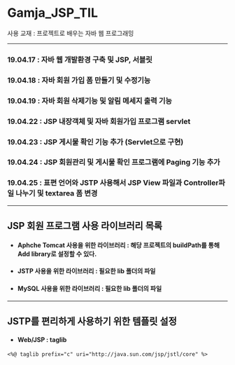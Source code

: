 # Gamja_JSP_TIL

사용 교재 : 프로젝트로 배우는 자바 웹 프로그래밍

---

### 19.04.17 : 자바 웹 개발환경 구축 및 JSP, 서블릿 
### 19.04.18 : 자바 회원 가입 폼 만들기 및 수정기능 
### 19.04.19 : 자바 회원 삭제기능 및 알림 메세지 출력 기능 
### 19.04.22 : JSP 내장객체 및 자바 회원가입 프로그램 servlet
### 19.04.23 : JSP 게시물 확인 기능 추가 (Servlet으로 구현)
### 19.04.24 : JSP 회원관리 및 게시물 확인 프로그램에 Paging 기능 추가
### 19.04.25 : 표편 언어와 JSTP 사용해서 JSP View 파일과 Controller파일 나누기 및 textarea 폼 변경

---

## JSP 회원 프로그램 사용 라이브러리 목록

* #### Aphche Tomcat 사용을 위한 라이브러리 :  해당 프로젝트의 buildPath를 통해 Add library로 설정할 수 있다.
* #### JSTP 사용을 위한 라이브러리 : 필요한 lib 폴더의 파일
* #### MySQL 사용을 위한 라이브러리 : 필요한 lib 폴더의 파일


---

## JSTP를 편리하게 사용하기 위한 템플릿 설정

* #### Web/JSP : taglib

```
<%@ taglib prefix="c" uri="http://java.sun.com/jsp/jstl/core" %>
```
